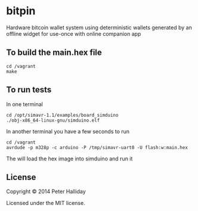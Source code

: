 bitpin
======

Hardware bitcoin wallet system using deterministic wallets generated by an offline widget for use-once with online companion app

To build the main.hex file
--------------------------

```
cd /vagrant
make
```

To run tests
------------

In one terminal

```
cd /opt/simavr-1.1/examples/board_simduino
./obj-x86_64-linux-gnu/simduino.elf
```

In another terminal you have a few seconds to run

```
cd /vagrant
avrdude -p m328p -c arduino -P /tmp/simavr-uart0 -U flash:w:main.hex
```

The will load the hex image into simduino and run it

License
-------

Copyright &copy; 2014 Peter Halliday

Licensed under the MIT license.

